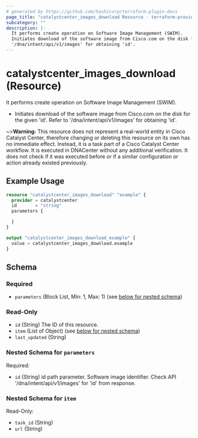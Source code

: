 ```yaml
---
# generated by https://github.com/hashicorp/terraform-plugin-docs
page_title: "catalystcenter_images_download Resource - terraform-provider-catalystcenter"
subcategory: ""
description: |-
  It performs create operation on Software Image Management (SWIM).
  Initiates download of the software image from Cisco.com on the disk for the given 'id'. Refer to
  '/dna/intent/api/v1/images' for obtaining 'id'.
---
```


# catalystcenter_images_download (Resource)

It performs create operation on Software Image Management (SWIM).

- Initiates download of the software image from Cisco.com on the disk for the given 'id'. Refer to
'/dna/intent/api/v1/images' for obtaining 'id'.



~>**Warning:**
This resource does not represent a real-world entity in Cisco Catalyst Center, therefore changing or deleting this resource on its own has no immediate effect.
Instead, it is a task part of a Cisco Catalyst Center workflow. It is executed in DNACenter without any additional verification. It does not check if it was executed before or if a similar configuration or action already existed previously.

## Example Usage

```terraform
resource "catalystcenter_images_download" "example" {
  provider = catalystcenter
  id       = "string"
  parameters {

  }
}

output "catalystcenter_images_download_example" {
  value = catalystcenter_images_download.example
}
```

<!-- schema generated by tfplugindocs -->
## Schema

### Required

- `parameters` (Block List, Min: 1, Max: 1) (see [below for nested schema](#nestedblock--parameters))

### Read-Only

- `id` (String) The ID of this resource.
- `item` (List of Object) (see [below for nested schema](#nestedatt--item))
- `last_updated` (String)

<a id="nestedblock--parameters"></a>
### Nested Schema for `parameters`

Required:

- `id` (String) id path parameter. Software image identifier. Check API '/dna/intent/api/v1/images' for 'id' from response.


<a id="nestedatt--item"></a>
### Nested Schema for `item`

Read-Only:

- `task_id` (String)
- `url` (String)
